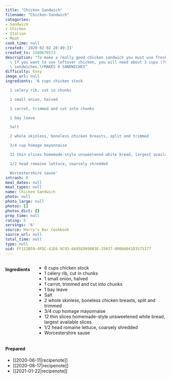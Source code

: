 ```yaml
---
title: "Chicken Sandwich"
filename: "Chicken-Sandwich"
categories:
- Sandwich
- Chicken
- Italian
- Meat
cook_time: null
created: '2020-02-02 20:49:33'
created_ts: 1580676573
description: "To make a really good chicken sandwich you must use freshly cooked chicken.\
  \ If you want to use leftover chicken, you will need about 3 cups (750 ml) for 6\
  \ sandwiches.\rMAKES 6 SANDWICHES"
difficulty: Easy
image_url: null
ingredients: '6 cups chicken stock

  1 celery rib, cut in chunks

  1 small onion, halved

  1 carrot, trimmed and cut into chunks

  1 bay leave

  Salt

  2 whole skinless, boneless chicken breasts, split and trimmed

  3/4 cup homage mayonnaise

  12 thin slices homemade-style unsweetened white bread, largest available slices

  1/2 head romaine lettuce, coarsely shredded

  Worcestershire sause'
intrash: 0
meal_dates: null
meal_types: null
name: Chicken Sandwich
photo: null
photo_large: null
photos: []
photos_dict: {}
prep_time: null
rating: 5
servings: '6'
source: Harry's Bar Cookbook
source_url: null
total_time: null
type: null
uid: FF152B59-4FDC-41E6-9C93-6A95ED09083E-25037-0000A041D3575177
---
```

<div class="large-8 medium-7 columns" id="writeup">	</div><!-- #writeup -->
</div><!-- #row-one -->
<div class="row" id="row-two">	<div class="medium-4 small-5 columns"><h4 id="ingredients">Ingredients</h4><div class="box box-ingredients content"><ul>
<li>6 cups chicken stock</li>
<li>1 celery rib, cut in chunks</li>
<li>1 small onion, halved</li>
<li>1 carrot, trimmed and cut into chunks</li>
<li>1 bay leave</li>
<li>Salt</li>
<li>2 whole skinless, boneless chicken breasts, split and trimmed</li>
<li>3/4 cup homage mayonnaise</li>
<li>12 thin slices homemade-style unsweetened white bread, largest available slices</li>
<li>1/2 head romaine lettuce, coarsely shredded</li>
<li>Worcestershire sause</li>
</ul>
</div>	</div>	<div class="medium-6 small-7 columns">	</div>	<div class="medium-2 columns" id="photo-sidebar">		<div class="" id="meals"><h4>Prepared</h4><ul>
<li>[[2020-06-11|recipenote]]</li>
<li>[[2020-08-17|recipenote]]</li>
<li>[[2021-01-22|recipenote]]</li>
</ul>
		</div>